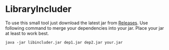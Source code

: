 # LibraryIncluder

To use this small tool just download the latest jar from [Releases](https://github.com/Redstonecrafter0/LibraryIncluder/releases).
Use following command to merge your dependencies into your jar. Place your jar at least to work best.

```shell
java -jar libincluder.jar dep1.jar dep2.jar your.jar
```
